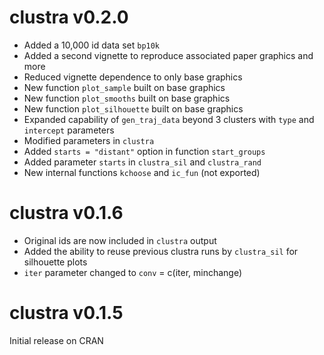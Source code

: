 # clustra v0.2.0
* Added a 10,000 id data set `bp10k`
* Added a second vignette to reproduce associated paper graphics and more
* Reduced vignette dependence to only base graphics
* New function `plot_sample` built on base graphics
* New function `plot_smooths` built on base graphics
* New function `plot_silhouette` built on base graphics
* Expanded capability of `gen_traj_data` beyond 3 clusters with `type` and `intercept` parameters
* Modified parameters in `clustra`
* Added `starts = "distant"` option in function `start_groups`
* Added parameter `starts` in `clustra_sil` and `clustra_rand`
* New internal functions `kchoose` and `ic_fun` (not exported)

# clustra v0.1.6
* Original ids are now included in `clustra` output
* Added the ability to reuse previous clustra runs by `clustra_sil` for silhouette plots
* `iter` parameter changed to `conv` = c(iter, minchange)

# clustra v0.1.5
Initial release on CRAN